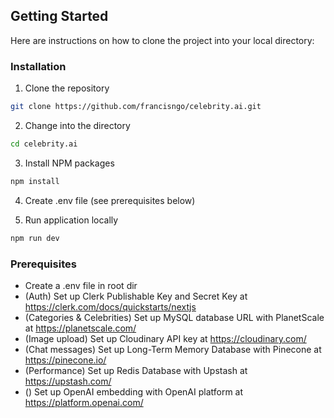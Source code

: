 <!-- GETTING STARTED -->
## Getting Started

Here are instructions on how to clone the project into your local directory:

### Installation
1. Clone the repository
```sh
git clone https://github.com/francisngo/celebrity.ai.git
```

2. Change into the directory 
```sh
cd celebrity.ai
```

3. Install NPM packages
```sh
npm install
```

4. Create .env file (see prerequisites below)

5. Run application locally
```sh
npm run dev
```

### Prerequisites
* Create a .env file in root dir
* (Auth) Set up Clerk Publishable Key and Secret Key at https://clerk.com/docs/quickstarts/nextjs
* (Categories & Celebrities) Set up MySQL database URL with PlanetScale at https://planetscale.com/
* (Image upload) Set up Cloudinary API key at https://cloudinary.com/
* (Chat messages) Set up Long-Term Memory Database with Pinecone at https://pinecone.io/
* (Performance) Set up Redis Database with Upstash at https://upstash.com/
* () Set up OpenAI embedding with OpenAI platform at https://platform.openai.com/

